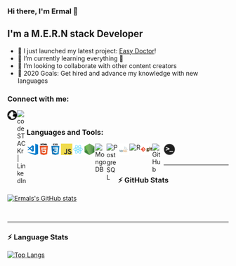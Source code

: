 ### Hi there, I'm Ermal 👋

<!--
**Ermal-code/Ermal-code** is a ✨ _special_ ✨ repository because its `README.md` (this file) appears on your GitHub profile.

Here are some ideas to get you started:

- 🔭 I’m currently working on ...
- 🌱 I’m currently learning ...
- 👯 I’m looking to collaborate on ...
- 🤔 I’m looking for help with ...
- 💬 Ask me about ...
- 📫 How to reach me: ...
- 😄 Pronouns: ...
- ⚡ Fun fact: ...
-->

## I'm a M.E.R.N stack Developer

- 🔭 I just launched my latest project: [Easy Doctor][project]!
- 🌱 I’m currently learning everything 🤣
- 👯 I’m looking to collaborate with other content creators
- 🥅 2020 Goals: Get hired and advance my knowledge with new languages

### Connect with me:

[<img align="left" alt="codeSTACKr.com" width="22px" src="https://raw.githubusercontent.com/iconic/open-iconic/master/svg/globe.svg" />][website]
[<img align="left" alt="codeSTACKr | LinkedIn" width="22px" src="https://ricardoreadingmouse.com.au/wp-content/uploads/2018/04/linkedin-logo-copy.png" />][linkedin]

<br />

### Languages and Tools:

<img align="left" alt="Visual Studio Code" width="26px" src="https://raw.githubusercontent.com/github/explore/80688e429a7d4ef2fca1e82350fe8e3517d3494d/topics/visual-studio-code/visual-studio-code.png" />
<img align="left" alt="HTML5" width="26px" src="https://raw.githubusercontent.com/github/explore/80688e429a7d4ef2fca1e82350fe8e3517d3494d/topics/html/html.png" />
<img align="left" alt="CSS3" width="26px" src="https://raw.githubusercontent.com/github/explore/80688e429a7d4ef2fca1e82350fe8e3517d3494d/topics/css/css.png" />

<img align="left" alt="JavaScript" width="26px" src="https://raw.githubusercontent.com/github/explore/80688e429a7d4ef2fca1e82350fe8e3517d3494d/topics/javascript/javascript.png" />
<img align="left" alt="React" width="26px" src="https://raw.githubusercontent.com/github/explore/80688e429a7d4ef2fca1e82350fe8e3517d3494d/topics/react/react.png" />
<img align="left" alt="Node.js" width="26px" src="https://raw.githubusercontent.com/github/explore/80688e429a7d4ef2fca1e82350fe8e3517d3494d/topics/nodejs/nodejs.png" />
<img align="left" alt="MongoDB" width="26px" src="https://w7.pngwing.com/pngs/768/167/png-transparent-mongodb-nosql-document-oriented-database-nosql-icon-leaf-grass-business.png" />
<img align="left" alt="PostgreSQL" width="26px" src="https://upload.wikimedia.org/wikipedia/commons/2/29/Postgresql_elephant.svg" />
<img align="left" alt="MySQL" width="26px" src="https://raw.githubusercontent.com/github/explore/80688e429a7d4ef2fca1e82350fe8e3517d3494d/topics/mysql/mysql.png" />
<img align="left" alt="R" width="26px" src="https://cran.r-project.org/Rlogo.svg" />
<img align="left" alt="Git" width="26px" src="https://raw.githubusercontent.com/github/explore/80688e429a7d4ef2fca1e82350fe8e3517d3494d/topics/git/git.png" />
<img align="left" alt="GitHub" width="26px" src="https://icon-library.com/images/github-icon-white/github-icon-white-5.jpg" />
<img align="left" alt="Terminal" width="26px" src="https://raw.githubusercontent.com/github/explore/80688e429a7d4ef2fca1e82350fe8e3517d3494d/topics/terminal/terminal.png" />

<br />
<br />

---

### :zap: GitHub Stats

[![Ermals's GitHub stats](https://github-readme-stats.vercel.app/api?username=Ermal-code&show_icons=true&hide_border=true&hide=contribs&theme=radical&count_private=true)](https://github.com/Ermal-code/github-readme-stats)

<br/>

---

### :zap: Language Stats

[![Top Langs](https://github-readme-stats.vercel.app/api/top-langs/?username=Ermal-code&theme=radical&hide_border=true&count_private=true&langs_count=10)](https://github.com/Ermal-code/github-readme-stats)

[website]: https://ermal-asllani.vercel.app/
[project]: https://easy-doctor.vercel.app/
[linkedin]: https://www.linkedin.com/in/ermal-asllani/
